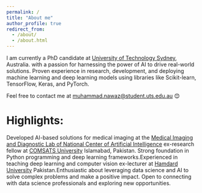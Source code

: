 ```yaml
---
permalink: /
title: "About me"
author_profile: true
redirect_from: 
  - /about/
  - /about.html
---
```


I am currently a PhD candidate at [University of Technology Sydney](https://www.uts.edu.au/), Australia. with a passion for harnessing the power of AI to drive real-world solutions. Proven experience in research, development, and deploying machine learning and deep learning models using libraries like Scikit-learn, TensorFlow, Keras, and PyTorch.

Feel free to contact me at muhammad.nawaz@student.uts.edu.au 😊 

Highlights:
======
Developed AI-based solutions for medical imaging at the [Medical Imaging and Diagnostic Lab of National Center of Artificial Intelligence](https://ncai.pk/core-labs/) ex-research fellow at [COMSATS University](https://www.comsats.edu.pk/) Islamabad, Pakistan.
Strong foundation in Python programming and deep learning frameworks.Experienced in teaching deep learning and computer vision ex-lecturer at [Hamdard University](https://www.hamdard.edu.pk/) Pakistan.Enthusiastic about leveraging data science and AI to solve complex problems and make a positive impact.
Open to connecting with data science professionals and exploring new opportunities.


